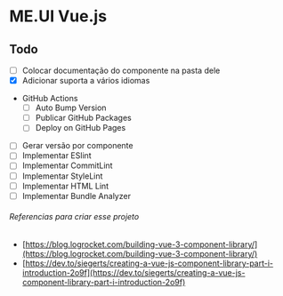 # ME.UI Vue.js

## Todo

- [ ] Colocar documentação do componente na pasta dele
- [x] Adicionar suporta a vários idiomas
- GitHub Actions
  - [ ] Auto Bump Version
  - [ ] Publicar GitHub Packages
  - [ ] Deploy on GitHub Pages
- [ ] Gerar versão por componente
- [ ] Implementar ESlint
- [ ] Implementar CommitLint
- [ ] Implementar StyleLint
- [ ] Implementar HTML Lint
- [ ] Implementar Bundle Analyzer

###### Referencias para criar esse projeto

- [https://blog.logrocket.com/building-vue-3-component-library/](https://blog.logrocket.com/building-vue-3-component-library/)
- [https://dev.to/siegerts/creating-a-vue-js-component-library-part-i-introduction-2o9f](https://dev.to/siegerts/creating-a-vue-js-component-library-part-i-introduction-2o9f)
